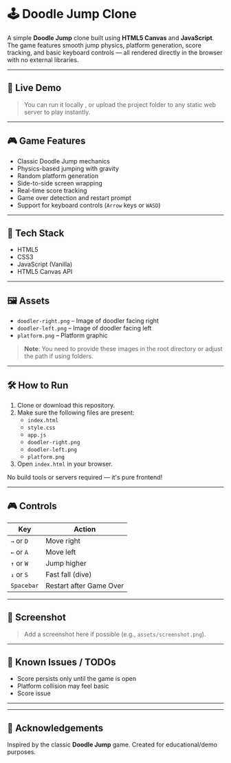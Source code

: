# 🕹️ Doodle Jump Clone

A simple **Doodle Jump** clone built using **HTML5 Canvas** and **JavaScript**. The game features smooth jump physics, platform generation, score tracking, and basic keyboard controls — all rendered directly in the browser with no external libraries.

---

## 🚀 Live Demo

> You can run it locally , or upload the project folder to any static web server to play instantly.

---

## 🎮 Game Features

- Classic Doodle Jump mechanics
- Physics-based jumping with gravity
- Random platform generation
- Side-to-side screen wrapping
- Real-time score tracking
- Game over detection and restart prompt
- Support for keyboard controls (`Arrow` keys or `WASD`)

---

## 🧱 Tech Stack

- HTML5
- CSS3
- JavaScript (Vanilla)
- HTML5 Canvas API

---

## 🖼️ Assets

- `doodler-right.png` – Image of doodler facing right
- `doodler-left.png` – Image of doodler facing left
- `platform.png` – Platform graphic

> **Note**: You need to provide these images in the root directory or adjust the path if using folders.

---

## 🛠️ How to Run

1. Clone or download this repository.
2. Make sure the following files are present:
   - `index.html`
   - `style.css`
   - `app.js`
   - `doodler-right.png`
   - `doodler-left.png`
   - `platform.png`
3. Open `index.html` in your browser.

No build tools or servers required — it's pure frontend!

---

## 🎮 Controls

| Key         | Action               |
|-------------|----------------------|
| `→` or `D`  | Move right           |
| `←` or `A`  | Move left            |
| `↑` or `W`  | Jump higher          |
| `↓` or `S`  | Fast fall (dive)     |
| `Spacebar`  | Restart after Game Over |

---

## 📸 Screenshot

> Add a screenshot here if possible (e.g., `assets/screenshot.png`).

---


## 📌 Known Issues / TODOs

- Score persists only until the game is open
- Platform collision may feel basic
- Score issue

---


---

## 🙌 Acknowledgements

Inspired by the classic **Doodle Jump** game. Created for educational/demo purposes.
